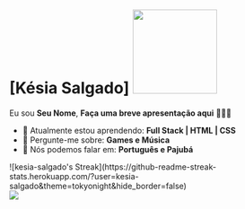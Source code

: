 # [Késia Salgado] <img src="https://assets.teenvogue.com/photos/56cbd425ea0442eb048fe30d/master/w_600,h_338,c_limit/riri-bye.gif" width="150px">

Eu sou <strong>Seu Nome</strong>, <strong>Faça uma breve apresentação aqui</strong> 👨🏻‍💻 

- 🚀 Atualmente estou aprendendo: <strong> Full Stack | HTML | CSS </strong> 
- 💬 Pergunte-me sobre: <strong>Games e Música</strong>
- 📣 Nós podemos falar em: <strong>Português e Pajubá</strong>

<div align="left">![kesia-salgado's Streak](https://github-readme-streak-stats.herokuapp.com/?user=kesia-salgado&theme=tokyonight&hide_border=false)

<div align="left">
<a href="https://www.linkedin.com/in/kesiasalgado/" alt="Linkedin">
    <img src="https://img.shields.io/badge/-Linkedin-0e76a8?style=flat-square&logo=Linkedin&logoColor=white&link=LINK-DO-SEU-LINKEDIN" /></a>
</div>
